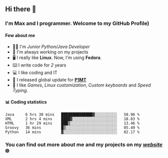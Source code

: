 ## Hi there 👋
### I'm Max and I programmer. Welcome to my GitHub Profile)

#### **Few about me**
- 👨‍💻 I'm _Junior Python/Java Developer_
- 📁 I'm always working on my projects
- 🖥️ I really like **Linux**. Now, I'm using **Fedora**.
- ⌨️ I write code for _2_ years
- 💻 I like coding and IT
- 📃 I released global update for **[P1MT](https://github.com/merive/Press1MTimes)**
- 👾 I like _Games_, _Linux customization_, _Custom keyboards_ and _Speed Typing_.

#### 📊 **Coding statistics**
<!--START_SECTION:waka-->
```text
Java     6 hrs 30 mins   ██████████████▓░░░░░░░░░░   58.96 % 
XML      2 hrs 4 mins    ████▓░░░░░░░░░░░░░░░░░░░░   18.83 % 
HTML     1 hr 29 mins    ███▒░░░░░░░░░░░░░░░░░░░░░   13.46 % 
Groovy   36 mins         █▒░░░░░░░░░░░░░░░░░░░░░░░   05.49 % 
Python   14 mins         ▓░░░░░░░░░░░░░░░░░░░░░░░░   02.17 % 
```
<!--END_SECTION:waka-->

### **You can find out more about me and my projects on my _[website](https://merive.herokuapp.com/)_ 🌐**
